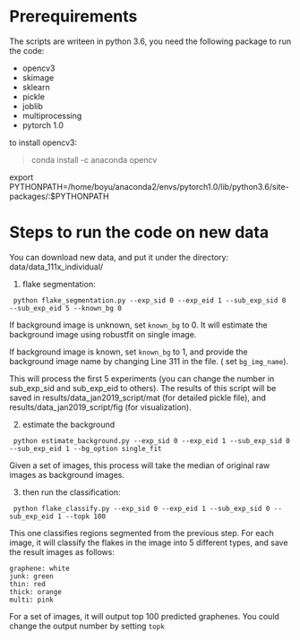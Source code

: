 # Prerequirements

The scripts are writeen in python 3.6, you need the following package to run the code:

+ opencv3
+ skimage
+ sklearn
+ pickle
+ joblib
+ multiprocessing 
+ pytorch 1.0 

to install opencv3:
> conda install -c anaconda opencv

export PYTHONPATH=/home/boyu/anaconda2/envs/pytorch1.0/lib/python3.6/site-packages/:$PYTHONPATH


# Steps to run the code on new data
You can download new data, and put it under the directory: data/data_111x_individual/



1. flake segmentation:
```
 python flake_segmentation.py --exp_sid 0 --exp_eid 1 --sub_exp_sid 0 --sub_exp_eid 5 --known_bg 0
```

If background image is unknown, set `known_bg` to 0. It will estimate the background image using robustfit on single image.

If background image is known, set  `known_bg` to 1, and provide the background image name by changing Line 311 in the file. ( set `bg_img_name`).


This will process the first 5 experiments (you can change the number in sub_exp_sid and sub_exp_eid to others). The results of this script will be saved in results/data_jan2019_script/mat (for detailed pickle file), and results/data_jan2019_script/fig (for visualization).

2. estimate the background
```
 python estimate_background.py --exp_sid 0 --exp_eid 1 --sub_exp_sid 0 --sub_exp_eid 1 --bg_option single_fit
```

Given a set of images, this process will take the median of original raw images as background images.
 
3. then run the classification:
```
 python flake_classify.py --exp_sid 0 --exp_eid 1 --sub_exp_sid 0 --sub_exp_eid 1 --topk 100
```

This one classifies regions segmented from the previous step. For each image, it will classify the flakes in the image into 5 different types, and save the result images as follows:

    graphene: white
    junk: green
    thin: red
    thick: orange
    multi: pink
For a set of images, it will output top 100 predicted graphenes. You could change the output number by setting `topk`

